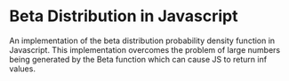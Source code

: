# Beta Distribution in Javascript

An implementation of the beta distribution probability density function in Javascript. This implementation overcomes the problem of large numbers being generated by the Beta function which can cause JS to return inf values.